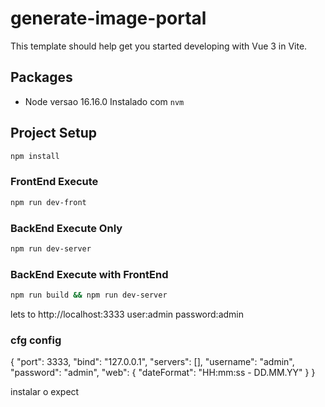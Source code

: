 # generate-image-portal

This template should help get you started developing with Vue 3 in Vite.

## Packages

- Node versao 16.16.0 Instalado com ``` nvm ```

## Project Setup

```sh
npm install
```

### FrontEnd Execute

```sh
npm run dev-front
```

### BackEnd Execute Only

```sh
npm run dev-server
```

### BackEnd Execute with FrontEnd

```sh
npm run build && npm run dev-server
```
lets to http://localhost:3333
user:admin
password:admin


### cfg config

{
    "port": 3333,
    "bind": "127.0.0.1",
    "servers": [],
    "username": "admin",
    "password": "admin",
    "web": {
        "dateFormat": "HH:mm:ss - DD.MM.YY"
    }
}


instalar o expect